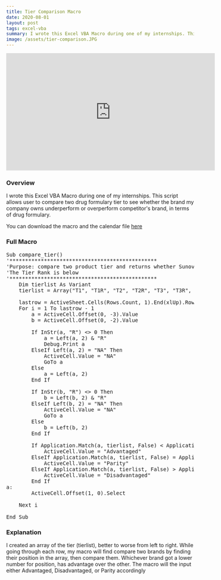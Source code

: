 ```yaml
---
title: Tier Comparison Macro
date: 2020-08-01
layout: post
tags: excel-vba
summary: I wrote this Excel VBA Macro during one of my internships. This script allows user to compare two drug formulary tier to see whether the brand my company owns underperform or overperform competitor's brand, in terms of drug formulary. You can download the macro and the calendar file below.
image: /assets/tier-comparison.JPG
---
```

<p align="center">
	<iframe width="560" height="315" src="https://www.youtube.com/embed/ZHWA5N7iJtc?rel=0?version=3&autoplay=1&showinfo=0&loop=1" frameborder="0" allow="accelerometer; autoplay; clipboard-write; encrypted-media; gyroscope; picture-in-picture" allowfullscreen></iframe>
</p>

### Overview
I wrote this Excel VBA Macro during one of my internships. This script allows user to compare two drug formulary tier to see whether the brand my company owns underperform or overperform competitor's brand, in terms of drug formulary. 

You can download the macro and the calendar file [here](https://drive.google.com/file/d/1gYL3Oc3gx_kOCbYjGzYOX9zyiUgWe4f5/view?usp=sharing)

### Full Macro
<pre>
Sub compare_tier()
'***********************************************
'Purpose: compare two product tier and returns whether Sunovion product is at advantage, parity or disadvantage compare to competitors'
'The Tier Rank is below
'***********************************************
    Dim tierlist As Variant
    tierlist = Array("T1", "T1R", "T2", "T2R", "T3", "T3R", "T4", "T4R", "T5", "T5R", "On", "Of", "NC")
    
    lastrow = ActiveSheet.Cells(Rows.Count, 1).End(xlUp).Row
    For i = 1 To lastrow - 1
        a = ActiveCell.Offset(0, -3).Value
        b = ActiveCell.Offset(0, -2).Value
        
        If InStr(a, "R") <> 0 Then
            a = Left(a, 2) & "R"
            Debug.Print a
        ElseIf Left(a, 2) = "NA" Then
            ActiveCell.Value = "NA"
            GoTo a
        Else
            a = Left(a, 2)
        End If
        
        If InStr(b, "R") <> 0 Then
            b = Left(b, 2) & "R"
        ElseIf Left(b, 2) = "NA" Then
            ActiveCell.Value = "NA"
            GoTo a
        Else
            b = Left(b, 2)
        End If
         
        If Application.Match(a, tierlist, False) < Application.Match(b, tierlist, False) Then
            ActiveCell.Value = "Advantaged"
        ElseIf Application.Match(a, tierlist, False) = Application.Match(b, tierlist, False) Then
            ActiveCell.Value = "Parity"
        ElseIf Application.Match(a, tierlist, False) > Application.Match(b, tierlist, False) Then
            ActiveCell.Value = "Disadvantaged"
        End If
a:
        ActiveCell.Offset(1, 0).Select

    Next i
        
End Sub
</pre>

### Explanation

I created an array of the tier (tierlist), better to worse from left to right. While going through each row, my macro will find compare two brands by finding their position in the array, then compare them. Whichever brand got a lower number for position, has advantage over the other. The macro will the input either Advantaged, Disadvantaged, or Parity accordingly
